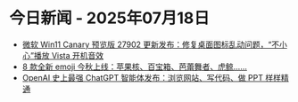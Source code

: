# 今日新闻 - 2025年07月18日
- [微软 Win11 Canary 预览版 27902 更新发布：修复桌面图标乱动问题，“不小心”播放 Vista 开机音效](https://www.ithome.com/0/868/963.htm)
- [8 款全新 emoji 今秋上线：苹果核、百宝箱、芭蕾舞者、虎鲸……](https://www.ithome.com/0/868/962.htm)
- [OpenAI 史上最强 ChatGPT 智能体发布：浏览网站、写代码、做 PPT 样样精通](https://www.ithome.com/0/868/961.htm)
